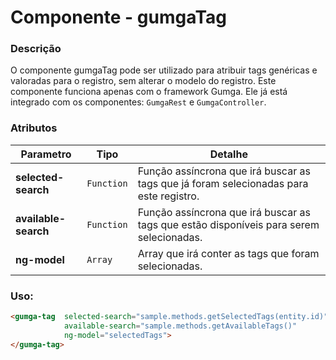 # Componente - gumgaTag

### Descrição
O componente gumgaTag pode ser utilizado para atribuir tags genéricas e valoradas para o registro, sem alterar o modelo do registro. Este componente funciona apenas com o framework Gumga. Ele já está integrado com os componentes: `GumgaRest` e `GumgaController`.


### Atributos
Parametro             | Tipo        | Detalhe
---                   | ---         | ---
**selected-search**   | `Function`  | Função assíncrona que irá buscar as tags que já foram selecionadas para este registro.
**available-search**  | `Function`  | Função assíncrona que irá buscar as tags que estão disponíveis para serem selecionadas.
**ng-model**          | `Array`     | Array que irá conter as tags que foram selecionadas.

### Uso:
```html
<gumga-tag  selected-search="sample.methods.getSelectedTags(entity.id)"
            available-search="sample.methods.getAvailableTags()"
            ng-model="selectedTags">
</gumga-tag>
```
